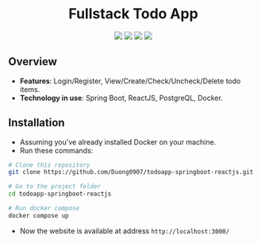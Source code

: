 <h1 align="center"> Fullstack Todo App </h1>
<center><img src="https://img.shields.io/badge/Spring_Boot-F2F4F9?style=for-the-badge&logo=spring-boot">
<img style="display:'inline-block'" src="https://img.shields.io/badge/React-20232A?style=for-the-badge&logo=react&logoColor=61DAFB">
<img style="display:'inline-block'" src="https://img.shields.io/badge/PostgreSQL-316192?style=for-the-badge&logo=postgresql&logoColor=white">
<img style="display:'inline-block'" src="https://img.shields.io/badge/Docker-2CA5E0?style=for-the-badge&logo=docker&logoColor=white"></center>



## Overview 
- **Features**: Login/Register, View/Create/Check/Uncheck/Delete todo items.
- **Technology in use**: Spring Boot, ReactJS, PostgreQL, Docker.

## Installation
- Assuming you've already installed Docker on your machine.
- Run these commands:
```bash
# Clone this repository
git clone https://github.com/Duong0907/todoapp-springboot-reactjs.git

# Go to the project folder
cd todoapp-springboot-reactjs

# Run docker compose
docker compose up
```

- Now the website is available at address `http://localhost:3000/`